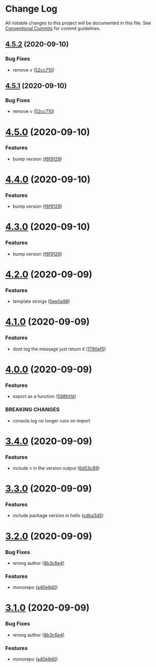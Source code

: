 # Change Log

All notable changes to this project will be documented in this file.
See [Conventional Commits](https://conventionalcommits.org) for commit guidelines.

## [4.5.2](https://github.com/blacha/release-test/compare/v4.5.0...v4.5.2) (2020-09-10)


### Bug Fixes

* remove v ([52cc710](https://github.com/blacha/release-test/commit/52cc710e8d3278e047d40a314a04928037bc485e))





## [4.5.1](https://github.com/blacha/release-test/compare/v4.5.0...v4.5.1) (2020-09-10)


### Bug Fixes

* remove v ([52cc710](https://github.com/blacha/release-test/commit/52cc710e8d3278e047d40a314a04928037bc485e))





# [4.5.0](https://github.com/blacha/release-test/compare/v4.2.0...v4.5.0) (2020-09-10)


### Features

* bump version ([f6f9129](https://github.com/blacha/release-test/commit/f6f91296cf997c0fd3693e08b52325de0c585d59))





# [4.4.0](https://github.com/blacha/release-test/compare/v4.2.0...v4.4.0) (2020-09-10)


### Features

* bump version ([f6f9129](https://github.com/blacha/release-test/commit/f6f91296cf997c0fd3693e08b52325de0c585d59))





# [4.3.0](https://github.com/blacha/release-test/compare/v4.2.0...v4.3.0) (2020-09-10)


### Features

* bump version ([f6f9129](https://github.com/blacha/release-test/commit/f6f91296cf997c0fd3693e08b52325de0c585d59))





# [4.2.0](https://github.com/blacha/release-test/compare/v4.1.0...v4.2.0) (2020-09-09)


### Features

* template strings ([0ee0a98](https://github.com/blacha/release-test/commit/0ee0a987bd979f4cea536da2d26607f363313a21))





# [4.1.0](https://github.com/blacha/release-test/compare/v4.0.0...v4.1.0) (2020-09-09)


### Features

* dont log the message just return it ([1790ef5](https://github.com/blacha/release-test/commit/1790ef5551047e3b1e32f06065e1275f68a09475))





# [4.0.0](https://github.com/blacha/release-test/compare/v3.4.0...v4.0.0) (2020-09-09)


### Features

* export as a function ([598fd1d](https://github.com/blacha/release-test/commit/598fd1d294d493d87ca18d4c5bbd80ff5be96120))


### BREAKING CHANGES

* console.log no longer runs on import





# [3.4.0](https://github.com/blacha/release-test/compare/v3.3.0...v3.4.0) (2020-09-09)


### Features

* include v in the version output ([6d53c89](https://github.com/blacha/release-test/commit/6d53c89b83605965d36866c0801f16300f4c1168))





# [3.3.0](https://github.com/blacha/release-test/compare/v3.2.0...v3.3.0) (2020-09-09)


### Features

* include package version in hello ([cdba3d5](https://github.com/blacha/release-test/commit/cdba3d53dffafb83eaf2ce117ddcced5b0cd899f))





# [3.2.0](https://github.com/blacha/release-test/compare/v2.1.2...v3.2.0) (2020-09-09)


### Bug Fixes

* wrong author ([8b3c6e4](https://github.com/blacha/release-test/commit/8b3c6e4f5f9c7ea0d4f7abc46a82bac6d9ffb6a7))


### Features

* monorepo ([a40e8d0](https://github.com/blacha/release-test/commit/a40e8d0cbc49bad1f8e1a15bf46e390f1b5072fa))





# [3.1.0](https://github.com/blacha/release-test/compare/v2.1.2...v3.1.0) (2020-09-09)


### Bug Fixes

* wrong author ([8b3c6e4](https://github.com/blacha/release-test/commit/8b3c6e4f5f9c7ea0d4f7abc46a82bac6d9ffb6a7))


### Features

* monorepo ([a40e8d0](https://github.com/blacha/release-test/commit/a40e8d0cbc49bad1f8e1a15bf46e390f1b5072fa))
